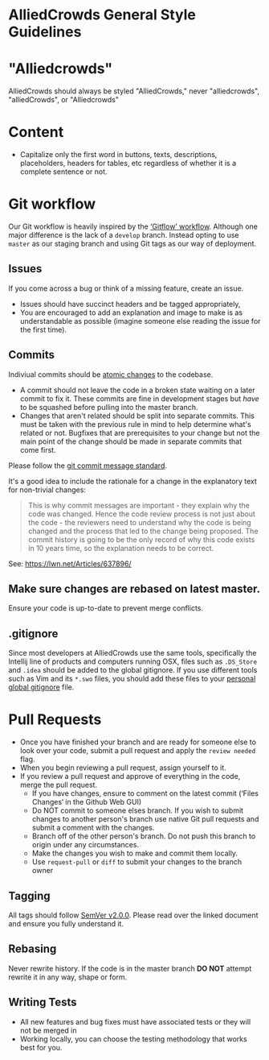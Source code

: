 # AlliedCrowds General Style Guidelines

# "Alliedcrowds"
AlliedCrowds should always be styled "AlliedCrowds," never "alliedcrowds", "alliedCrowds", or "Alliedcrowds"

# Content
* Capitalize only the first word in buttons, texts, descriptions, placeholders, headers for tables, etc regardless of whether it is a complete sentence or not.

# Git workflow

Our Git workflow is heavily inspired by the [‘Gitflow’ workflow](http://nvie.com/posts/a-successful-git-branching-model/). Although one major difference is the lack of a `develop` branch. Instead opting to use `master` as our staging branch and using Git tags as our way of deployment.

## Issues
If you come across a bug or think of a missing feature, create an issue.

* Issues should have succinct headers and be tagged appropriately,
* You are encouraged to add an explanation and image to make is as understandable as possible (imagine someone else reading the issue for the first time).

## Commits

Indiviual commits should be [atomic changes](https://en.wikipedia.org/wiki/Atomic_commit) to the codebase.

* A commit should not leave the code in a broken state waiting on a later commit to fix it. These commits are fine in development stages but *have* to be squashed before pulling into the master branch.
* Changes that aren't related should be split into separate commits. This must be taken with the previous rule in mind to help determine what's related or not. Bugfixes that are prerequisites to your change but not the main point of the change should be made in separate commits that come first.

Please follow the [git commit message standard](http://tbaggery.com/2008/04/19/a-note-about-git-commit-messages.html).

It's a good idea to include the rationale for a change in the explanatory text for non-trivial changes:

>This is why commit messages are important - they explain why the code was changed. Hence the code review process is not just about the code - the reviewers need to understand why the code is being changed and the process that led to the change being proposed. The commit history is going to be the only record of why this code exists in 10 years time, so the explanation needs to be correct.

See: https://lwn.net/Articles/637896/

## Make sure changes are rebased on latest master.

Ensure your code is up-to-date to prevent merge conflicts.

## .gitignore

Since most developers at AlliedCrowds use the same tools, specifically the Intellij line of products and computers running OSX, files such as `.DS_Store` and `.idea` should be added to the global gitignore. If you use different tools such as Vim and its `*.swo` files, you should add these files to your [personal global gitignore](https://help.github.com/articles/ignoring-files/#create-a-global-gitignore) file.

# Pull Requests

* Once you have finished your branch and are ready for someone else to look over your code, submit a pull request and apply the `review needed` flag.
* When you begin reviewing a pull request, assign yourself to it.
* If you review a pull request and approve of everything in the code, merge the pull request.
    * If you have changes, ensure to comment on the latest commit (‘Files Changes‘ in the Github Web GUI)
    * Do NOT commit to someone elses branch. If you wish to submit changes to another person's branch use native Git pull requests and submit a comment with the changes.
    * Branch off of the other person's branch. Do not push this branch to origin under any circumstances.
    * Make the changes you wish to make and commit them locally.
    * Use `request-pull` or `diff` to submit your changes to the branch owner

## Tagging

All tags should follow [SemVer v2.0.0](http://semver.org/spec/v2.0.0.html). Please read over the linked document and ensure you fully understand it.

## Rebasing

Never rewrite history. If the code is in the master branch **DO NOT** attempt rewrite it in any way, shape or form.

## Writing Tests
* All new features and bug fixes must have associated tests or they will not be merged in
* Working locally, you can choose the testing methodology that works best for you.
